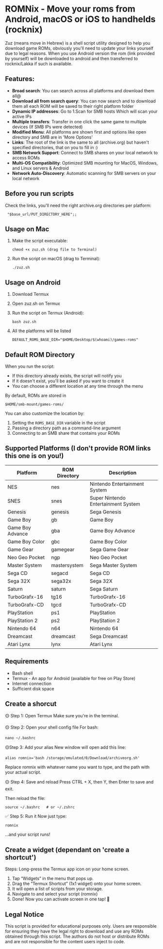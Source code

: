 # ROMNix - Move your roms from Android, macOS or iOS to handhelds (rocknix)

Zuz (means move in Hebrew) is a shell script utility designed to help you download game ROMs, obviously you'll need to update your links yourself due to legal reasons. When you use Android version the rom (link provided by yourself) will be downloaded to android and then transferred to rocknix/Lakka if such is available.

## Features:

- **Broad search**: You can search across all platforms and download them all@ 
- **Download all from search query**: You can now search and to download them all each ROM will be saved to their right platform folder
- **Dynamic IP addresses**: Go to 1.Scan for SMB hosts Which will scan your active IPs
- **Multiple transfers**: Transfer in one click the same game to multiple devices (If SMB IPs were detected)
- **Modified Menu**: All platforms are shown first and options like open directory and SMB are in 'More Options'
- **Links**: The root of the link is the same to all (archive.org) but haven't specified directories, that on you to fill in :)
- **SMB Network Support**: Connect to SMB shares on your local network to access ROMs
- **Multi-OS Compatibility**: Optimized SMB mounting for MacOS, Windows, and Linux servers & Android
- **Network Auto-Discovery**: Automatic scanning for SMB servers on your local network

## Before you run scripts

Check the links, you'll need the right archive.org directories per platform:
```
 "$base_url/PUT_DIRECTORY_HERE";;
```

## Usage on Mac

1. Make the script executable:
   ```
   chmod +x zuz.sh (drag file to Terminal)
   ```
2. Run the script on macOS (drag to Terminal):
   ```
   ./zuz.sh

   ```
## Usage on Android

1. Download Termux
2. Open zuz.sh on Termux
3. Run the script on Termux (Android):
   ```
   bash zuz.sh

   ```
4. All the platforms will be listed
   
   ```
   DEFAULT_ROMS_BASE_DIR="$HOME/Desktop/$(whoami)/games-roms"
   ```

## Default ROM Directory

When you run the script:
- If this directory already exists, the script will notify you
- If it doesn't exist, you'll be asked if you want to create it
- You can choose a different location at any time through the menu

By default, ROMs are stored in
   ```
   $HOME/smb-mount/games-roms/
   ```

You can also customize the location by:
1. Setting the `ROMS_BASE_DIR` variable in the script
2. Passing a directory path as a command-line argument
3. Connecting to an SMB share that contains your ROMs

## Supported Platforms (I don't provide ROM links this one is on you!)

| Platform | ROM Directory | Description |
|----------|--------------|----------------|
| NES | nes | Nintendo Entertainment System |
| SNES | snes | Super Nintendo Entertainment System |
| Genesis | genesis | Sega Genesis |
| Game Boy | gb | Game Boy |
| Game Boy Advance | gba | Game Boy Advance |
| Game Boy Color | gbc | Game Boy Color |
| Game Gear | gamegear | Sega Game Gear |
| Neo Geo Pocket | ngp | Neo Geo Pocket |
| Master System | mastersystem | Sega Master System |
| Sega CD | segacd | Sega CD |
| Sega 32X | sega32x | Sega 32X |
| Saturn | saturn | Sega Saturn |
| TurboGrafx-16 | tg16 | TurboGrafx-16 |
| TurboGrafx-CD | tgcd | TurboGrafx-CD |
| PlayStation | ps1 | PlayStation |
| PlayStation 2 | ps2 | PlayStation 2 |
| Nintendo 64 | n64 | Nintendo 64 |
| Dreamcast | dreamcast | Sega Dreamcast |
| Atari Lynx | lynx | Atari Lynx |

## Requirements

- Bash shell
- Termux - An app for Android (available for free on Play Store) 
- Internet connection
- Sufficient disk space

## Create a shorcut

🟡 Step 1: Open Termux
Make sure you're in the terminal.

🟡 Step 2: Open your shell config file
For bash:
   ```
nano ~/.bashrc
   ```

🟡Step 3: Add your alias
New window will open add this line:
   ```
alias romnix='bash /storage/emulated/0/Download/archiveorg.sh'
   ```
Replace romnix with whatever name you want to type, and the path with your actual script.

🟡 Step 4: Save and reload
Press CTRL + X, then Y, then Enter to save and exit.

Then reload the file:
   ```
source ~/.bashrc   # or ~/.zshrc
   ```

✅ Step 5: Run it
Now just type:
   ```
romnix
   ```
…and your script runs!

## Create a widget (dependant on 'create a shortcut')
Steps:
Long-press the Termux app icon on your home screen.

1. Tap “Widgets” in the menu that pops up.
2. Drag the “Termux Shortcut” (1x1 widget) onto your home screen.
3. It will open a list of scripts from your storage.
4. Navigate to and select your script (romnix)
5. Done! Now you can activate screen in one tap! 🎉

## Legal Notice

This script is provided for educational purposes only. Users are responsible for ensuring they have the legal right to download and use any ROMs obtained through this script. The authors do not host or distribute ROMs and are not responsible for the content users inject to code.

